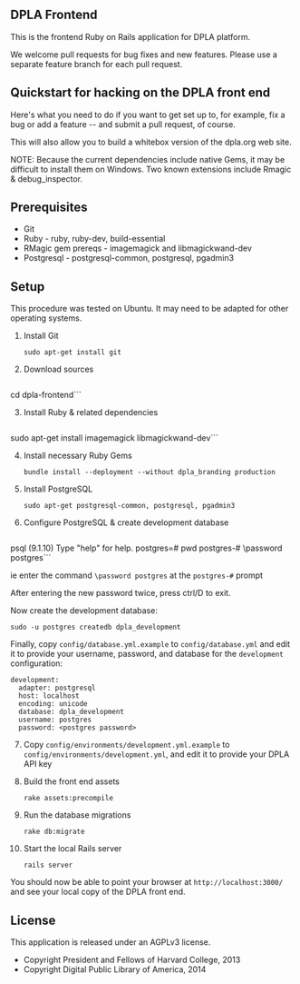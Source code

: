 DPLA Frontend
-------------
This is the frontend Ruby on Rails application for DPLA platform.

We welcome pull requests for bug fixes and new features.  Please use a
separate feature branch for each pull request.


Quickstart for hacking on the DPLA front end
--------------------------------------------

Here's what you need to do if you want to get set up to, for example, 
fix a bug or add a feature -- and submit a pull request, of course.

This will also allow you to build a whitebox version of the dpla.org
web site.

NOTE: Because the current dependencies include native Gems, it may be
difficult to install them on Windows. Two known extensions include 
Rmagic & debug_inspector.

Prerequisites
-------------
* Git
* Ruby - ruby, ruby-dev, build-essential
* RMagic gem prereqs - imagemagick and libmagickwand-dev
* Postgresql - postgresql-common, postgresql, pgadmin3

Setup
-----
This procedure was tested on Ubuntu.  It may need to be adapted for
other operating systems.

1. Install Git

    `sudo apt-get install git`

2. Download sources

    ```git clone https://github.com/dpla/frontend.git dpla-frontend
cd dpla-frontend```

3. Install Ruby & related dependencies

    ```sudo apt-get install ruby ruby-dev build-essential
sudo apt-get install imagemagick libmagickwand-dev```

4. Install necessary Ruby Gems

    `bundle install --deployment --without dpla_branding production`

5. Install PostgreSQL

    `sudo apt-get postgresql-common, postgresql, pgadmin3`

6. Configure PostgreSQL & create development database

    ```sudo -u postgres psql postgres
psql (9.1.10)
Type "help" for help.
postgres=# pwd
postgres-# \password postgres```

ie enter the command `\password postgres` at the `postgres-#` prompt

After entering the new password twice, press ctrl/D to exit.

Now create the development database:

    sudo -u postgres createdb dpla_development

Finally, copy `config/database.yml.example` to `config/database.yml` and edit
it to provide your username, password, and database for the `development`
configuration:

    development:
      adapter: postgresql
      host: localhost
      encoding: unicode
      database: dpla_development
      username: postgres
      password: <postgres password>

7. Copy `config/environments/development.yml.example` to 
`config/environments/development.yml`, and edit it to provide your DPLA API key

8. Build the front end assets

    `rake assets:precompile`

9. Run the database migrations

    `rake db:migrate`

10. Start the local Rails server

    `rails server`

You should now be able to point your browser at `http://localhost:3000/` and
see your local copy of the DPLA front end.


License
--------
This application is released under an AGPLv3 license.

* Copyright President and Fellows of Harvard College, 2013
* Copyright Digital Public Library of America, 2014
